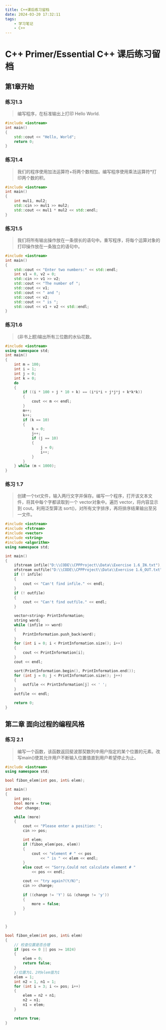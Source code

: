 ```yaml
---
title: C++课后练习留档
date: 2024-03-20 17:32:11
tags:
	- 学习笔记
	- C++
---
```

# C++ Primer/Essential C++ 课后练习留档
## 第1章开始
### 练习1.3
> 编写程序，在标准输出上打印 Hello World.
```CPP
#include <iostream>
int main()
{
	std::cout << "Hello, World";
	return 0;
}
```


### 练习1.4
> 我们的程序使用加法运算符+将两个数相加。编写程序使用乘法运算符*打印两个数的积。
```cpp
#include <iostream>
int main()
{
	int mul1, mul2;
	std::cin >> mul1 >> mul2;
	std::cout << mul1 * mul2 << std::endl;
}
```


### 练习1.5
> 我们将所有输出操作放在一条很长的语句中。重写程序，将每个运算对象的打印操作放在一条独立的语句中。
```cpp
#include <iostream>
int main()
{
	std::cout << "Enter two numbers:" << std::endl;
	int v1 = 0, v2 = 0;
	std::cin >> v1 >> v2;
	std::cout << "The number of ";
	std::cout << v1;
	std::cout << " and ";
	std::cout << v2;
	std::cout << " is ";
	std::cout << v1 + v2 << std::endl;
}
```


### 练习1.6
> (非书上题)输出所有三位数的水仙花数。
```cpp
#include <iostream>
using namespace std;
int main()
{
	int m = 100;
	int i = 1;
	int j = 0;
	int k = 0;
	do
	{
		if ((i * 100 + j * 10 + k) == (i*i*i + j*j*j + k*k*k))
		{
			cout << m << endl;
		}
		m++;
		k++;
		if (k == 10)
		{
			k = 0;
			j++;
			if (j == 10)
			{
				j = 0;
				i++;
			}
		}
	} while (m < 1000);
}
```

### 练习 1.7
> 创建一个txt文件，输入两行文字并保存。编写一个程序，打开该文本文件，将其中每个字都读取到一个 vector<string>对象中。遍历 vector，将内容显示到 cout。利用泛型算法 sort()，对所有文字排序，再将排序结果输出至另一文件。
```CPP
#include <iostream>
#include <fstream>
#include <vector>
#include <string>
#include <algorithm>
using namespace std;

int main()
{
	ifstream infile("D:\\CODE\\CPPProject\\Data\\Exercise 1.6_IN.txt");
	ofstream outfile("D:\\CODE\\CPPProject\\Data\\Exercise 1.6_OUT.txt");
	if (! infile)
	{
		cout << "Can't find infile." << endl;
	}
	if (! outfile)
	{
		cout << "Can't find outfile." << endl;
	}

	vector<string> PrintInformation;
	string word;
	while (infile >> word)
	{
		PrintInformation.push_back(word);
	}
	for (int i = 0; i < PrintInformation.size(); i++)
	{
		cout << PrintInformation[i];
	}
	cout << endl;

	sort(PrintInformation.begin(), PrintInformation.end());
	for (int j = 0; j < PrintInformation.size(); j++)
	{
		outfile << PrintInformation[j] << ' ';
	}
	outfile << endl;

	return 0;
}
```

## 第二章 面向过程的编程风格
### 练习 2.1
> 编写一个函数，该函数返回斐波那契数列中用户指定的某个位置的元素。改写main()使其允许用户不断输入位置值直到用户希望停止为止。
```CPP
#include <iostream>
using namespace std;

bool fibon_elem(int pos, int& elem);

int main()
{
	int pos;
	bool more = true;
	char change;

	while (more)
	{
		cout << "Please enter a position: ";
		cin >> pos;

		int elem;
		if (fibon_elem(pos, elem))
		{
			cout << "element # " << pos
				<< " is " << elem << endl;
		}
		else cout << "Sorry.Could not calculate element # "
			<< pos << endl;

		cout << "try again?(Y/N)";
		cin >> change;
		
		if ((change != 'Y') && (change != 'y'))
		{
			more = false;
		}
	}


}

bool fibon_elem(int pos, int& elem)
{
	// 检查位置是否合理
	if (pos <= 0 || pos >= 1024)
	{
		elem = 0;
		return false;
	}
	//位置为1、2时elem值为1
	elem = 1;
	int n2 = 1, n1 = 1;
	for (int i = 3; i <= pos; i++)
	{
		elem = n2 + n1;
		n2 = n1;
		n1 = elem;
	}

	return true;
}
```